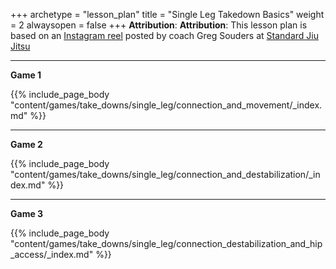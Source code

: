 +++ 
archetype = "lesson_plan" 
title = "Single Leg Takedown Basics"
weight = 2
alwaysopen = false 
+++
**Attribution**: **Attribution**: This lesson plan is based on an [Instagram reel](https://www.instagram.com/reel/Cnxe_UNJ2IB/?hl=en) posted by coach Greg Souders at [Standard Jiu Jitsu](https://www.standardjiujitsu.com/)

---
**Game 1**

{{% include_page_body "content/games/take_downs/single_leg/connection_and_movement/_index.md" %}}

---
**Game 2**

{{% include_page_body "content/games/take_downs/single_leg/connection_and_destabilization/_index.md" %}}

---
**Game 3**

{{% include_page_body "content/games/take_downs/single_leg/connection_destabilization_and_hip_access/_index.md" %}}
